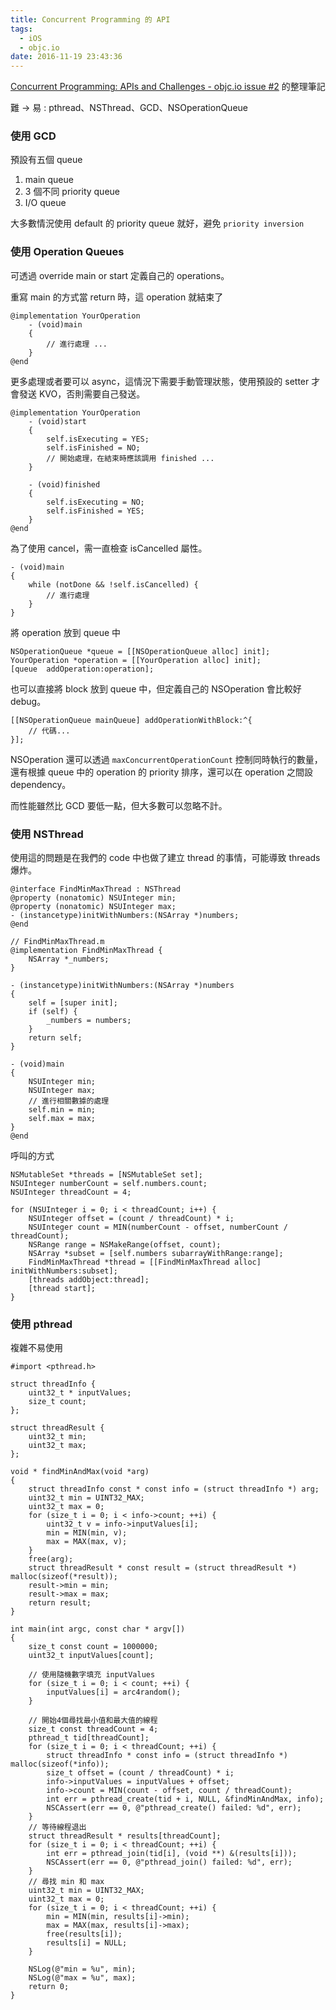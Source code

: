 ```yaml
---
title: Concurrent Programming 的 API
tags:
  - iOS
  - objc.io
date: 2016-11-19 23:43:36
---
```



[Concurrent Programming: APIs and Challenges - objc.io issue #2](https://www.objc.io/issues/2-concurrency/concurrency-apis-and-pitfalls/) 的整理筆記

<!--more-->

難 -> 易 : pthread、NSThread、GCD、NSOperationQueue

### 使用 GCD
預設有五個 queue
1. main queue
2. 3 個不同 priority queue
3. I/O queue

大多數情況使用 default 的 priority queue 就好，避免 `priority inversion`

### 使用 Operation Queues
可透過 override main or start 定義自己的 operations。

重寫 main 的方式當 return 時，這 operation 就結束了
``` objc 
@implementation YourOperation
    - (void)main
    {
        // 進行處理 ...
    }
@end
```

更多處理或者要可以 async，這情況下需要手動管理狀態，使用預設的 setter 才會發送 KVO，否則需要自己發送。

``` objc
@implementation YourOperation
    - (void)start
    {
        self.isExecuting = YES;
        self.isFinished = NO;
        // 開始處理，在結束時應該調用 finished ...
    }

    - (void)finished
    {
        self.isExecuting = NO;
        self.isFinished = YES;
    }
@end
```

為了使用 cancel，需一直檢查 isCancelled 屬性。

``` objc
- (void)main
{
    while (notDone && !self.isCancelled) {
        // 進行處理
    }
}
```


將 operation 放到 queue 中

``` objc
NSOperationQueue *queue = [[NSOperationQueue alloc] init];
YourOperation *operation = [[YourOperation alloc] init];
[queue  addOperation:operation];
```

也可以直接將 block 放到 queue 中，但定義自己的 NSOperation 會比較好 debug。

``` objc
[[NSOperationQueue mainQueue] addOperationWithBlock:^{
    // 代碼...
}];
```

NSOperation 還可以透過 `maxConcurrentOperationCount` 控制同時執行的數量，還有根據 queue 中的 operation 的 priority 排序，還可以在 operation 之間設 dependency。

而性能雖然比 GCD 要低一點，但大多數可以忽略不計。

### 使用 NSThread
使用這的問題是在我們的 code 中也做了建立 thread 的事情，可能導致 threads 爆炸。

``` objc  FindMinMaxThread.h
@interface FindMinMaxThread : NSThread
@property (nonatomic) NSUInteger min;
@property (nonatomic) NSUInteger max;
- (instancetype)initWithNumbers:(NSArray *)numbers;
@end

// FindMinMaxThread.m
@implementation FindMinMaxThread {
    NSArray *_numbers;
}

- (instancetype)initWithNumbers:(NSArray *)numbers
{
    self = [super init];
    if (self) {
        _numbers = numbers;
    }
    return self;
}

- (void)main
{
    NSUInteger min;
    NSUInteger max;
    // 進行相關數據的處理
    self.min = min;
    self.max = max;
}
@end
```

呼叫的方式
``` objc
NSMutableSet *threads = [NSMutableSet set];
NSUInteger numberCount = self.numbers.count;
NSUInteger threadCount = 4;

for (NSUInteger i = 0; i < threadCount; i++) {
    NSUInteger offset = (count / threadCount) * i;
    NSUInteger count = MIN(numberCount - offset, numberCount / threadCount);
    NSRange range = NSMakeRange(offset, count);
    NSArray *subset = [self.numbers subarrayWithRange:range];
    FindMinMaxThread *thread = [[FindMinMaxThread alloc] initWithNumbers:subset];
    [threads addObject:thread];
    [thread start];
}
```

### 使用 pthread
複雜不易使用

``` objc 
#import <pthread.h>

struct threadInfo {
    uint32_t * inputValues;
    size_t count;
};

struct threadResult {
    uint32_t min;
    uint32_t max;
};

void * findMinAndMax(void *arg)
{
    struct threadInfo const * const info = (struct threadInfo *) arg;
    uint32_t min = UINT32_MAX;
    uint32_t max = 0;
    for (size_t i = 0; i < info->count; ++i) {
        uint32_t v = info->inputValues[i];
        min = MIN(min, v);
        max = MAX(max, v);
    }
    free(arg);
    struct threadResult * const result = (struct threadResult *) malloc(sizeof(*result));
    result->min = min;
    result->max = max;
    return result;
}

int main(int argc, const char * argv[])
{
    size_t const count = 1000000;
    uint32_t inputValues[count];

    // 使用隨機數字填充 inputValues
    for (size_t i = 0; i < count; ++i) {
        inputValues[i] = arc4random();
    }

    // 開始4個尋找最小值和最大值的線程
    size_t const threadCount = 4;
    pthread_t tid[threadCount];
    for (size_t i = 0; i < threadCount; ++i) {
        struct threadInfo * const info = (struct threadInfo *) malloc(sizeof(*info));
        size_t offset = (count / threadCount) * i;
        info->inputValues = inputValues + offset;
        info->count = MIN(count - offset, count / threadCount);
        int err = pthread_create(tid + i, NULL, &findMinAndMax, info);
        NSCAssert(err == 0, @"pthread_create() failed: %d", err);
    }
    // 等待線程退出
    struct threadResult * results[threadCount];
    for (size_t i = 0; i < threadCount; ++i) {
        int err = pthread_join(tid[i], (void **) &(results[i]));
        NSCAssert(err == 0, @"pthread_join() failed: %d", err);
    }
    // 尋找 min 和 max
    uint32_t min = UINT32_MAX;
    uint32_t max = 0;
    for (size_t i = 0; i < threadCount; ++i) {
        min = MIN(min, results[i]->min);
        max = MAX(max, results[i]->max);
        free(results[i]);
        results[i] = NULL;
    }

    NSLog(@"min = %u", min);
    NSLog(@"max = %u", max);
    return 0;
}
```